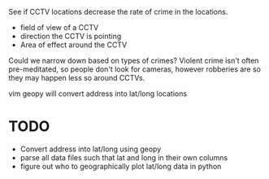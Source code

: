 See if CCTV locations decrease the rate of crime in the locations.
* field of view of a CCTV
* direction the CCTV is pointing
* Area of effect around the CCTV

Could we narrow down based on types of crimes? Violent crime isn't often pre-meditated, so people don't look for cameras, however robberies are so they may happen less so around CCTVs.


vim geopy will convert address into lat/long locations

# TODO

* Convert address into lat/long using geopy
* parse all data files such that lat and long in their own columns
* figure out who to geographically plot lat/long data in python
